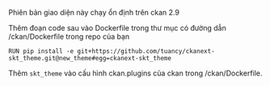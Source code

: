 Phiên bản giao diện này chạy ổn định trên ckan 2.9


Thêm đoạn code sau vào Dockerfile trong thư mục có đường dẫn /ckan/Dockerfile trong repo của bạn

```
RUN pip install -e git+https://github.com/tuancy/ckanext-skt_theme.git@new_theme#egg=ckanext-skt_theme

```

Thêm ```skt_theme``` vào cấu hình ckan.plugins của ckan trong /ckan/Dockerfile.
